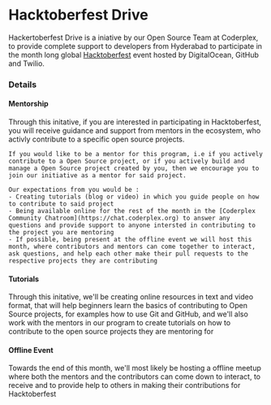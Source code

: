 # Hacktoberfest Drive

Hackertoberfest Drive is a iniative by our Open Source Team at Coderplex, to provide complete
support to developers from Hyderabad to participate in the month long global [Hacktoberfest](https://hacktoberfest.digitalocean.com/) 
event hosted by DigitalOcean, GitHub and Twilio. 

### Details 
#### Mentorship
Through this initative, if you are interested in participating in Hacktoberfest, you will receive guidance and support from mentors in 
the ecosystem, who activly contribute to a specific open source projects. 

```
If you would like to be a mentor for this program, i.e if you actively contribute to a Open Source project, or if you actively build and manage a Open Source project created by you, then we encourage you to join our initiative as a mentor for said project. 

Our expectations from you would be : 
- Creating tutorials (blog or video) in which you guide people on how to contribute to said project
- Being available online for the rest of the month in the [Coderplex Community Chatroom](https://chat.coderplex.org) to answer any 
questions and provide support to anyone intersted in contributing to the project you are mentoring 
- If possible, being present at the offline event we will host this month, where contributors and mentors can come together to interact, 
ask questions, and help each other make their pull requests to the respective projects they are contributing
```

#### Tutorials 
Through this initative, we'll be creating online resources in text and video format, that will help beginners learn the basics of 
contributing to Open Source projects, for examples how to use Git and GitHub, and we'll also work with the mentors in our program 
to create tutorials on how to contribute to the open source projects they are mentoring for

#### Offline Event 
Towards the end of this month, we'll most likely be hosting a offline meetup where both the mentors and the contributors can come down to 
interact, to receive and to provide help to others in making their contributions for Hacktoberfest
